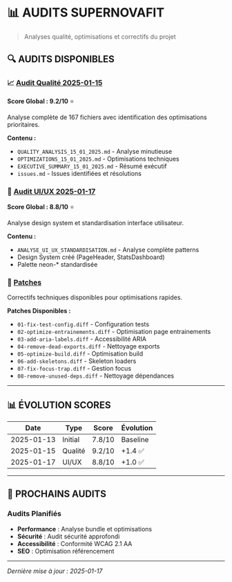 # 📊 AUDITS SUPERNOVAFIT

> Analyses qualité, optimisations et correctifs du projet

## **🔍 AUDITS DISPONIBLES**

### **📈 [Audit Qualité 2025-01-15](./2025-01-15-quality/)**
**Score Global : 9.2/10** ⭐

Analyse complète de 167 fichiers avec identification des optimisations prioritaires.

**Contenu :**
- `QUALITY_ANALYSIS_15_01_2025.md` - Analyse minutieuse
- `OPTIMIZATIONS_15_01_2025.md` - Optimisations techniques  
- `EXECUTIVE_SUMMARY_15_01_2025.md` - Résumé exécutif
- `issues.md` - Issues identifiées et résolutions

### **🎨 [Audit UI/UX 2025-01-17](./2025-01-17-ui-ux/)**
**Score Global : 8.8/10** ⭐

Analyse design system et standardisation interface utilisateur.

**Contenu :**
- `ANALYSE_UI_UX_STANDARDISATION.md` - Analyse complète patterns
- Design System créé (PageHeader, StatsDashboard)
- Palette neon-* standardisée

### **🔧 [Patches](./patches/)**
Correctifs techniques disponibles pour optimisations rapides.

**Patches Disponibles :**
- `01-fix-test-config.diff` - Configuration tests
- `02-optimize-entrainements.diff` - Optimisation page entrainements
- `03-add-aria-labels.diff` - Accessibilité ARIA
- `04-remove-dead-exports.diff` - Nettoyage exports
- `05-optimize-build.diff` - Optimisation build
- `06-add-skeletons.diff` - Skeleton loaders
- `07-fix-focus-trap.diff` - Gestion focus
- `08-remove-unused-deps.diff` - Nettoyage dépendances

---

## **📊 ÉVOLUTION SCORES**

| Date | Type | Score | Évolution |
|------|------|-------|-----------|
| 2025-01-13 | Initial | 7.8/10 | Baseline |
| 2025-01-15 | Qualité | 9.2/10 | +1.4 ✅ |
| 2025-01-17 | UI/UX | 8.8/10 | +1.0 ✅ |

---

## **🎯 PROCHAINS AUDITS**

### **Audits Planifiés**
- **Performance** : Analyse bundle et optimisations
- **Sécurité** : Audit sécurité approfondi
- **Accessibilité** : Conformité WCAG 2.1 AA
- **SEO** : Optimisation référencement

---

*Dernière mise à jour : 2025-01-17*
